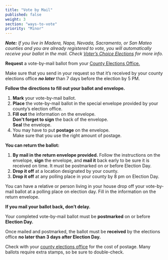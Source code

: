 ```yaml
---
title: "Vote by Mail"
published: false
weight: 3
section: "ways-to-vote"
priority: "Minor"
---
```


_**Note:** If you live in Madera, Napa, Nevada, Sacramento, or San Mateo counties and you are already registered to vote, you will automatically receive your ballot in the mail. Check [Voter’s Choice Elections](#menu-item-voters-choice-elections-big-changes-in-madera-napa-nevada-sacramento-and-san-mateo-counties) for more info._

**Request** a vote-by-mail ballot from your [County Elections Office.](http://www.sos.ca.gov/elections/voting-resources/county-elections-offices/)

Make sure that you send in your request so that it’s received by your county elections office _**no later**_ than 7 days before the election by 5 PM.   

**Follow the directions to fill out your ballot and envelope.**  
  1. **Mark** your vote-by-mail ballot.  
  2. **Place** the vote-by-mail ballot in the special envelope provided by your county’s election office.  
  3. **Fill out** the information on the envelope.  
	 **Don't forget to sign** the back of the envelope.   
     **Seal** the envelope.    
  4. You may have to put **postage** on the envelope.      
	 Make sure that you use the right amount of postage.    

**You can return the ballot:**
  1. **By mail in the return envelope provided.** Follow the instructions on the envelope, **sign** the envelope, and **mail it** back early to be sure it is received on time. It must be postmarked on or before Election Day.  
  2. **Drop it off** at a location designated by your county.  
  3. **Drop it off** at any polling place in your county by 8 pm on Election Day.  

You can have a relative or person living in your house drop off your vote-by-mail ballot at a polling place on election day. Fill in the information on the return envelope.  

**If you mail your ballot back, don’t delay.**  

Your completed vote-by-mail ballot must be **postmarked** on or before **Election Day.**

Once mailed and postmarked, the ballot must be **received** by the elections office **no later than 3 days after Election Day.**

Check with your [county elections office](#menu-item-contact-county-election-office) for the cost of postage. Many ballots require extra stamps, so be sure to double-check. 
